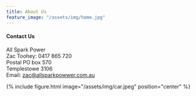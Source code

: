 ```yaml
---
title: About Us
feature_image: "/assets/img/home.jpg"
---
```

#### Contact Us

All Spark Power
<br>
Zac Toohey: 0417 865 720 
<br>
Postal PO box 570
<br>
Templestowe 3106
<br>
Email: zac@allsparkpowwer.com.au

{% include figure.html image="/assets/img/car.jpeg" position="center" %}
